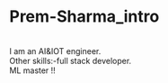 # Prem-Sharma_intro
<br>
I am an AI&IOT engineer.
<br>
Other skills:-full stack developer.
<br>
ML master !!

